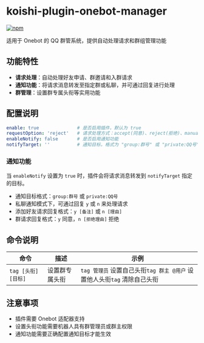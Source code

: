 # koishi-plugin-onebot-manager

[![npm](https://img.shields.io/npm/v/koishi-plugin-onebot-manager?style=flat-square)](https://www.npmjs.com/package/koishi-plugin-onebot-manager)

适用于 Onebot 的 QQ 群管系统，提供自动处理请求和群组管理功能

## 功能特性

- **请求处理**：自动处理好友申请、群邀请和入群请求
- **通知功能**：将请求消息转发至指定群或私聊，并可通过回复进行处理
- **群管理**：设置群专属头衔等实用功能

## 配置说明

```yaml
enable: true              # 是否启用插件，默认为 true
requestOption: 'reject'   # 请求处理方式：accept(同意)、reject(拒绝)、manual(手动)
enableNotify: false       # 是否启用通知功能
notifyTarget: ''          # 通知目标，格式为 "group:群号" 或 "private:QQ号"
```

### 通知功能

当 `enableNotify` 设置为 `true` 时，插件会将请求消息转发到 `notifyTarget` 指定的目标。

- 通知目标格式：`group:群号` 或 `private:QQ号`
- 私聊通知模式下，可通过回复 `y` 或 `n` 来处理请求
- 添加好友请求回复格式：`y [备注]` 或 `n [理由]`
- 群请求回复格式：`y` 同意，`n [拒绝理由]` 拒绝

## 命令说明

| 命令 | 描述 | 示例 |
|------|------|------|
| `tag [头衔] [目标]` | 设置群专属头衔 | `tag 管理员` 设置自己头衔`tag 群主 @用户` 设置他人头衔`tag` 清除自己头衔 |

## 注意事项

- 插件需要 Onebot 适配器支持
- 设置头衔功能需要机器人具有群管理员或群主权限
- 通知功能需要正确配置通知目标才能生效
